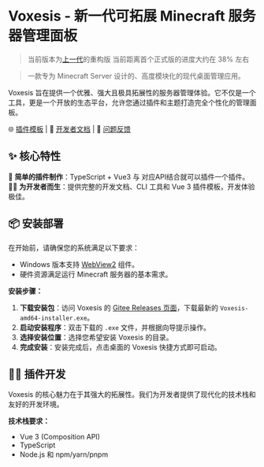# Voxesis - 新一代可拓展 Minecraft 服务器管理面板

>当前版本为[上一代](https://gitee.com/Maskviva/voxesis_native)的重构版 当前距离首个正式版的进度大约在 38% 左右

> 一款专为 Minecraft Server 设计的、高度模块化的现代桌面管理应用。

Voxesis 旨在提供一个优雅、强大且极具拓展性的服务器管理体验。它不仅是一个工具，更是一个开放的生态平台，允许您通过插件和主题打造完全个性化的管理面板。

🌐 [插件模板](https://gitee.com/Maskviva/voxesis-plugin-example) | 📖 [开发者文档](https://maskviva.github.io/#/developer) |
🐛 [问题反馈](https://gitee.com/Maskviva/voxesis/issues)

## ✨ 核心特性

🔌 **简单的插件制作**：TypeScript + Vue3 与 对应API结合就可以插件一个插件。
🧑‍💻 **为开发者而生**：提供完整的开发文档、CLI 工具和 Vue 3 插件模板，开发体验极佳。

## 📦 安装部署

在开始前，请确保您的系统满足以下要求：
- Windows 版本支持 [WebView2](https://developer.microsoft.com/zh-cn/microsoft-edge/webview2/?form=MA13LH) 组件。
- 硬件资源满足运行 Minecraft 服务器的基本需求。

**安装步骤：**
1. **下载安装包**：访问 Voxesis 的 [Gitee Releases 页面](https://gitee.com/Maskviva/voxesis/releases)，下载最新的 `Voxesis-amd64-installer.exe`。
2. **启动安装程序**：双击下载的 `.exe` 文件，并根据向导提示操作。
3. **选择安装位置**：选择您希望安装 Voxesis 的目录。
4. **完成安装**：安装完成后，点击桌面的 Voxesis 快捷方式即可启动。

## 🧑‍💻 插件开发

Voxesis 的核心魅力在于其强大的拓展性。我们为开发者提供了现代化的技术栈和友好的开发环境。

**技术栈要求：**
- Vue 3 (Composition API)
- TypeScript
- Node.js 和 npm/yarn/pnpm